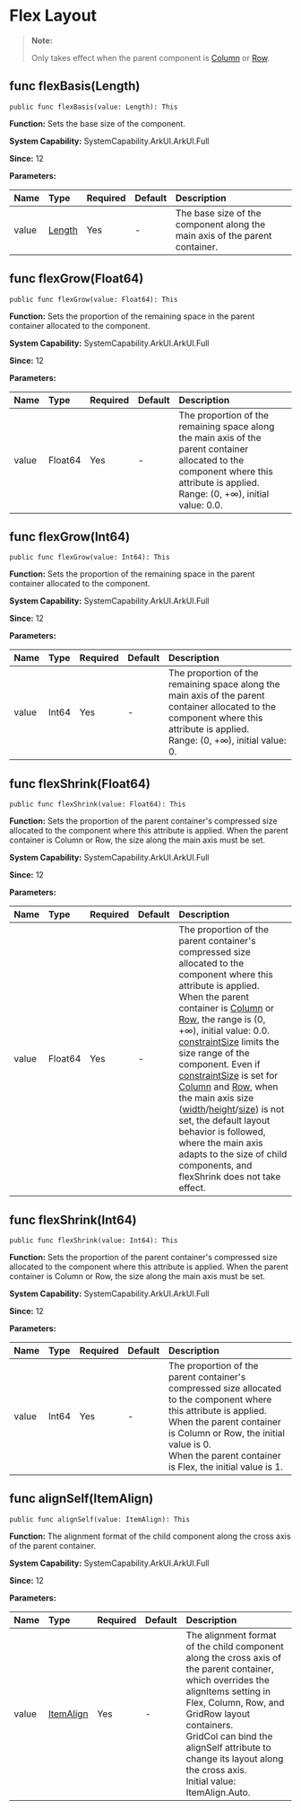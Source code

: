 # Flex Layout

> **Note:**
>
> Only takes effect when the parent component is [Column](./cj-row-column-stack-column.md) or [Row](./cj-row-column-stack-row.md).

## func flexBasis(Length)

```cangjie
public func flexBasis(value: Length): This
```

**Function:** Sets the base size of the component.

**System Capability:** SystemCapability.ArkUI.ArkUI.Full

**Since:** 12

**Parameters:**

| Name | Type | Required | Default | Description |
| :---------| :--------- | :------- | :-------- | :-------------------------------------------------- |
| value | [Length](./cj-common-types.md#interface-length) | Yes | - | The base size of the component along the main axis of the parent container. |

## func flexGrow(Float64)

```cangjie
public func flexGrow(value: Float64): This
```

**Function:** Sets the proportion of the remaining space in the parent container allocated to the component.

**System Capability:** SystemCapability.ArkUI.ArkUI.Full

**Since:** 12

**Parameters:**

| Name | Type | Required | Default | Description |
| :---------| :--------- | :------- | :-------- | :-------------------------------------------------- |
| value | Float64 | Yes | - | The proportion of the remaining space along the main axis of the parent container allocated to the component where this attribute is applied.<br>Range: (0, +∞), initial value: 0.0. |

## func flexGrow(Int64)

```cangjie
public func flexGrow(value: Int64): This
```

**Function:** Sets the proportion of the remaining space in the parent container allocated to the component.

**System Capability:** SystemCapability.ArkUI.ArkUI.Full

**Since:** 12

**Parameters:**

| Name | Type | Required | Default | Description |
| :------- | :--------- | :------- | :-------- | :-------------------------------------------------- |
| value | Int64 | Yes | - | The proportion of the remaining space along the main axis of the parent container allocated to the component where this attribute is applied.<br>Range: (0, +∞), initial value: 0. |

## func flexShrink(Float64)

```cangjie
public func flexShrink(value: Float64): This
```

**Function:** Sets the proportion of the parent container's compressed size allocated to the component where this attribute is applied. When the parent container is Column or Row, the size along the main axis must be set.

**System Capability:** SystemCapability.ArkUI.ArkUI.Full

**Since:** 12

**Parameters:**

| Name | Type | Required | Default | Description |
| :------- | :--------- | :------- | :-------- | :-------------------------------------------------- |
| value | Float64 | Yes | - | The proportion of the parent container's compressed size allocated to the component where this attribute is applied.<br>When the parent container is [Column](./cj-row-column-stack-column.md) or [Row](./cj-row-column-stack-row.md), the range is (0, +∞), initial value: 0.0.<br>[constraintSize](./cj-universal-attribute-size.md#func-constraintsizelength-length-length-length) limits the size range of the component. Even if [constraintSize](./cj-universal-attribute-size.md#func-constraintsizelength-length-length-length) is set for [Column](./cj-row-column-stack-column.md) and [Row](./cj-row-column-stack-row.md), when the main axis size ([width](./cj-universal-attribute-size.md#func-widthlength)/[height](./cj-universal-attribute-size.md#func-heightlength)/[size](./cj-universal-attribute-size.md#func-sizelength-length)) is not set, the default layout behavior is followed, where the main axis adapts to the size of child components, and flexShrink does not take effect. |

## func flexShrink(Int64)

```cangjie
public func flexShrink(value: Int64): This
```

**Function:** Sets the proportion of the parent container's compressed size allocated to the component where this attribute is applied. When the parent container is Column or Row, the size along the main axis must be set.

**System Capability:** SystemCapability.ArkUI.ArkUI.Full

**Since:** 12

**Parameters:**

| Name | Type | Required | Default | Description |
| :------- | :--------- | :------- | :-------- | :-------------------------------------------------- |
| value | Int64 | Yes | - | The proportion of the parent container's compressed size allocated to the component where this attribute is applied.<br>When the parent container is Column or Row, the initial value is 0.<br>When the parent container is Flex, the initial value is 1. |

## func alignSelf(ItemAlign)

```cangjie
public func alignSelf(value: ItemAlign): This
```

**Function:** The alignment format of the child component along the cross axis of the parent container.

**System Capability:** SystemCapability.ArkUI.ArkUI.Full

**Since:** 12

**Parameters:**

| Name | Type | Required | Default | Description |
| :------- | :--------- | :------- | :-------- | :-------------------------------------------------- |
| value | [ItemAlign](./cj-common-types.md#enum-itemalign) | Yes | - | The alignment format of the child component along the cross axis of the parent container, which overrides the alignItems setting in Flex, Column, Row, and GridRow layout containers.<br>GridCol can bind the alignSelf attribute to change its layout along the cross axis.<br>Initial value: ItemAlign.Auto. |